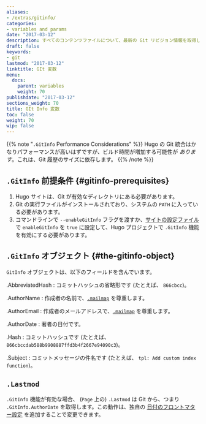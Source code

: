 ```yaml
---
aliases:
- /extras/gitinfo/
categories:
- variables and params
date: "2017-03-12"
description: すべてのコンテンツファイルについて、最新の Git リビジョン情報を取得します。
draft: false
keywords:
- git
lastmod: "2017-03-12"
linktitle: GIt 変数
menu:
  docs:
    parent: variables
    weight: 70
publishdate: "2017-03-12"
sections_weight: 70
title: GIt Info 変数
toc: false
weight: 70
wip: false
---
```


{{% note "`.GitInfo` Performance Considerations"  %}}
Hugo の Git 統合はかなりパフォーマンスが高いはずですが、ビルド時間が増加する可能性が *あります*。これは、Git 履歴のサイズに依存します。
{{% /note %}}

## `.GitInfo` 前提条件 {#gitinfo-prerequisites}

1. Hugo サイトは、Git が有効なディレクトリにある必要があります。
2. Git の実行ファイルがインストールされており、システムの `PATH` に入っている必要があります。
3. コマンドラインで `--enableGitInfo` フラグを渡すか、[サイトの設定ファイル][configuration] で `enableGitInfo` を `true` に設定して、Hugo プロジェクトで `.GitInfo` 機能を有効にする必要があります。

## `.GitInfo` オブジェクト {#the-gitinfo-object}

`GitInfo` オブジェクトは、以下のフィールドを含んでいます。

.AbbreviatedHash
: コミットハッシュの省略形です (たとえば、 `866cbcc`)。

.AuthorName
: 作成者の名前で、[`.mailmap`](https://git-scm.com/docs/gitmailmap) を尊重します。

.AuthorEmail
: 作成者のメールアドレスで、[`.mailmap`](https://git-scm.com/docs/gitmailmap) を尊重します。

.AuthorDate
: 著者の日付です。

.Hash
: コミットハッシュです (たとえば、 `866cbccdab588b9908887ffd3b4f2667e94090c3`)。

.Subject
: コミットメッセージの件名です (たとえば、 `tpl: Add custom index function`)。

## `.Lastmod`

`.GitInfo` 機能が有効な場合、 (`Page` 上の) `.Lastmod` は Git から、つまり `.GitInfo.AuthorDate` を取得します。この動作は、独自の [日付のフロントマター設定](/getting-started/configuration/#configure-front-matter) を追加することで変更できます。

[configuration]: /getting-started/configuration/
